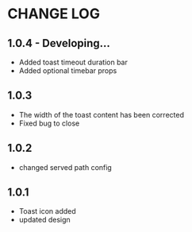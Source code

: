 # CHANGE LOG

## 1.0.4 - Developing...
* Added toast timeout duration bar
* Added optional timebar props


## 1.0.3
* The width of the toast content has been corrected
* Fixed bug to close

## 1.0.2
* changed served path config

## 1.0.1
* Toast icon added
* updated design